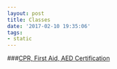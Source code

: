 ```yaml
---
layout: post
title: Classes
date: '2017-02-10 19:35:06'
tags:
- static
---
```


###[CPR, First Aid, AED Certification](/cpr-first-aid-aed-certification)
